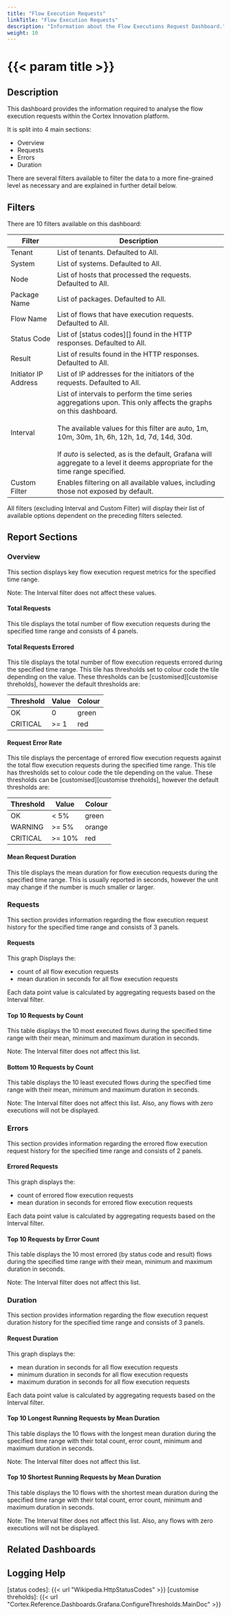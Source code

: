 ```yaml
---
title: "Flow Execution Requests"
linkTitle: "Flow Execution Requests"
description: "Information about the Flow Executions Request Dashboard."
weight: 10
---
```


# {{< param title >}}

## Description

This dashboard provides the information required to analyse the flow execution requests within the Cortex Innovation platform.  

It is split into 4 main sections:

- Overview
- Requests
- Errors
- Duration

There are several filters available to filter the data to a more fine-grained level as necessary and are explained in further detail below.

## Filters

There are 10 filters available on this dashboard:

|Filter  |Description|
|--------|-----------|
| Tenant | List of tenants. Defaulted to All. |
| System | List of systems. Defaulted to All. |
| Node | List of hosts that processed the requests. Defaulted to All. |
| Package Name | List of packages. Defaulted to All. |
| Flow Name | List of flows that have execution requests. Defaulted to All. |
| Status Code | List of [status codes][] found in the HTTP responses. Defaulted to All. |
| Result | List of results found in the HTTP responses. Defaulted to All. |
| Initiator IP Address | List of IP addresses for the initiators of the requests. Defaulted to All. |
| Interval | List of intervals to perform the time series aggregations upon. This only affects the graphs on this dashboard.<br> <br>The available values for this filter are auto, 1m, 10m, 30m, 1h, 6h, 12h, 1d, 7d, 14d, 30d.<br> <br>If *auto* is selected, as is the default, Grafana will aggregate to a level it deems appropriate for the time range specified. |
| Custom Filter | Enables filtering on all available values, including those not exposed by default. |

All filters (excluding Interval and Custom Filter) will display their list of available options dependent on the preceding filters selected.

## Report Sections

### Overview

This section displays key flow execution request metrics for the specified time range.

Note: The Interval filter does not affect these values.

#### Total Requests

This tile displays the total number of flow execution requests during the specified time range and consists of 4 panels.

#### Total Requests Errored

This tile displays the total number of flow execution requests errored during the specified time range.  This tile has thresholds set to colour code the tile depending on the value.  These thresholds can be [customised][customise threholds], however the default thresholds are:

| Threshold | Value | Colour |
|------------------|-----------|------------|
| OK  | 0 | green |
| CRITICAL | &gt;= 1 | red |

#### Request Error Rate

This tile displays the percentage of errored flow execution requests against the total flow execution requests during the specified time range.  This tile has thresholds set to colour code the tile depending on the value.  These thresholds can be [customised][customise threholds], however the default thresholds are:

| Threshold | Value | Colour |
|------------------|-----------|------------|
| OK  | &lt; 5% | green |
| WARNING | &gt;= 5% | orange |
| CRITICAL | &gt;= 10% | red |

#### Mean Request Duration

This tile displays the mean duration for flow execution requests during the specified time range.  This is usually reported in seconds, however the unit may change if the number is much smaller or larger.

### Requests

This section provides information regarding the flow execution request history for the specified time range and consists of 3 panels.

#### Requests

This graph Displays the:

- count of all flow execution requests
- mean duration in seconds for all flow execution requests

Each data point value is calculated by aggregating requests based on the Interval filter.

#### Top 10 Requests by Count

This table displays the 10 most executed flows during the specified time range with their mean, minimum and maximum duration in seconds.

Note: The Interval filter does not affect this list.

#### Bottom 10 Requests by Count

This table displays the 10 least executed flows during the specified time range with their mean, minimum and maximum duration in seconds.

Note: The Interval filter does not affect this list. Also, any flows with zero executions will not be displayed.

### Errors

This section provides information regarding the errored flow execution request history for the specified time range and consists of 2 panels.

#### Errored Requests

This graph displays the:

- count of errored flow execution requests
- mean duration in seconds for errored flow execution requests

Each data point value is calculated by aggregating requests based on the Interval filter.

#### Top 10 Requests by Error Count

This table displays the 10 most errored (by status code and result) flows during the specified time range with their mean, minimum and maximum duration in seconds.

Note: The Interval filter does not affect this list.

### Duration

This section provides information regarding the flow execution request duration history for the specified time range and consists of 3 panels.

#### Request Duration

This graph displays the:

- mean duration in seconds for all flow execution requests
- minimum duration in seconds for all flow execution requests
- maximum duration in seconds for all flow execution requests

Each data point value is calculated by aggregating requests based on the Interval filter.

#### Top 10 Longest Running Requests by Mean Duration

This table displays the 10 flows with the longest mean duration during the specified time range with their total count, error count, minimum and maximum duration in seconds.

Note: The Interval filter does not affect this list.

#### Top 10 Shortest Running Requests by Mean Duration

This table displays the 10 flows with the shortest mean duration during the specified time range with their total count, error count, minimum and maximum duration in seconds.

Note: The Interval filter does not affect this list. Also, any flows with zero executions will not be displayed.

## Related Dashboards

## Logging Help

[status codes]: {{< url "Wikipedia.HttpStatusCodes" >}}
[customise threholds]: {{< url "Cortex.Reference.Dashboards.Grafana.ConfigureThresholds.MainDoc" >}}
